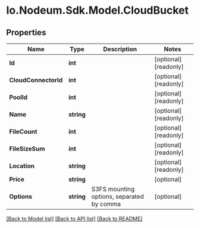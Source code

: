 # Io.Nodeum.Sdk.Model.CloudBucket
## Properties

Name | Type | Description | Notes
------------ | ------------- | ------------- | -------------
**Id** | **int** |  | [optional] [readonly] 
**CloudConnectorId** | **int** |  | [optional] [readonly] 
**PoolId** | **int** |  | [optional] [readonly] 
**Name** | **string** |  | [optional] [readonly] 
**FileCount** | **int** |  | [optional] [readonly] 
**FileSizeSum** | **int** |  | [optional] [readonly] 
**Location** | **string** |  | [optional] [readonly] 
**Price** | **string** |  | [optional] 
**Options** | **string** | S3FS mounting options, separated by comma | [optional] 

[[Back to Model list]](../README.md#documentation-for-models) [[Back to API list]](../README.md#documentation-for-api-endpoints) [[Back to README]](../README.md)

